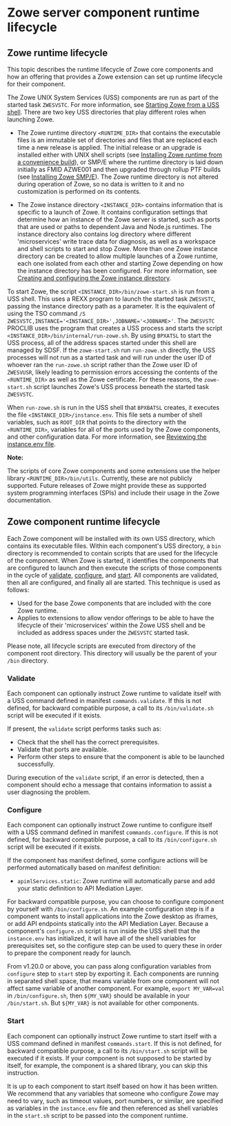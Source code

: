 # Zowe server component runtime lifecycle

## Zowe runtime lifecycle

This topic describes the runtime lifecycle of Zowe core components and how an offering that provides a Zowe extension can set up runtime lifecycle for their component.  

The Zowe UNIX System Services (USS) components are run as part of the started task `ZWESVSTC`. For more information, see [Starting Zowe from a USS shell](../user-guide/configure-zowe-server.md#option-1-starting-zowe-from-a-uss-shell). There are two key USS directories that play different roles when launching Zowe.  

- The Zowe runtime directory `<RUNTIME_DIR>` that contains the executable files is an immutable set of directories and files that are replaced each time a new release is applied.  The initial release or an upgrade is installed either with UNIX shell scripts (see [Installing Zowe runtime from a convenience build](../user-guide/install-zowe-zos-convenience-build.md)), or SMP/E where the runtime directory is laid down initially as FMID AZWE001 and then upgraded through rollup PTF builds (see [Installing Zowe SMP/E](../user-guide/install-zowe-smpe.md)).  The Zowe runtime directory is not altered during operation of Zowe, so no data is written to it and no customization is performed on its contents.  

- The Zowe instance directory `<INSTANCE_DIR>` contains information that is specific to a launch of Zowe.  It contains configuration settings that determine how an instance of the Zowe server is started, such as ports that are used or paths to dependent Java and Node.js runtimes.  The instance directory also contains log directory where different 'microservices' write trace data for diagnosis, as well as a workspace and shell scripts to start and stop Zowe.  More than one Zowe instance directory can be created to allow multiple launches of a Zowe runtime, each one isolated from each other and starting Zowe depending on how the instance directory has been configured. For more information, see [Creating and configuring the Zowe instance directory](../user-guide/configure-instance-directory.md).

To start Zowe, the script `<INSTANCE_DIR>/bin/zowe-start.sh` is run from a USS shell.  This uses a REXX program to launch the started task `ZWESVSTC`, passing the instance directory path as a parameter.  It is the equivalent of using the TSO command `/S ZWESVSTC,INSTANCE='<INSTANCE_DIR>',JOBNAME='<JOBNAME>'`.  The `ZWESVSTC` PROCLIB uses the program that creates a USS process and starts the script `<INSTANCE_DIR>/bin/internal/run-zowe.sh`.  By using `BPXATSL` to start the USS process, all of the address spaces started under this shell are managed by SDSF.  If the `zowe-start.sh` run `run-zowe.sh` directly, the USS processes will not run as a started task and will run under the user ID of whoever ran the `run-zowe.sh` script rather than the Zowe user ID of `ZWESVUSR`, likely leading to permission errors accessing the contents of the `<RUNTIME_DIR>` as well as the Zowe certificate. For these reasons, the `zowe-start.sh` script launches Zowe's USS process beneath the started task `ZWESVSTC`.  

When `run-zowe.sh` is run in the USS shell that `BPXBATSL` creates, it executes the file `<INSTANCE_DIR>/instance.env`.  This file sets a number of shell variables, such as `ROOT_DIR` that points to the directory with the `<RUNTIME_DIR>`, variables for all of the ports used by the Zowe components, and other configuration data. For more information, see [Reviewing the instance.env file](../user-guide/configure-instance-directory.md#reviewing-the-instance.env-file).

**Note:**

The scripts of core Zowe components and some extensions use the helper library `<RUNTIME_DIR>/bin/utils`.  Currently, these are not publicly supported. Future releases of Zowe might provide these as supported system programming interfaces (SPIs) and include their usage in the Zowe documentation.  

## Zowe component runtime lifecycle

Each Zowe component will be installed with its own USS directory, which contains its executable files. Within each component's USS directory, a `bin` directory is recommended to contain scripts that are used for the lifecycle of the component.  When Zowe is started, it identifies the components that are configured to launch and then execute the scripts of those components in the cycle of [validate](#validate), [configure](#configure), and [start](#start).  All components are validated, then all are configured, and finally all are started. This technique is used as follows: 
- Used for the base Zowe components that are included with the core Zowe runtime.
- Applies to extensions to allow vendor offerings to be able to have the lifecycle of their 'microservices' within the Zowe USS shell and be included as address spaces under the `ZWESVSTC` started task.

Please note, all lifecycle scripts are executed from directory of the component root directory. This directory will usually be the parent of your `/bin` directory.

### Validate

Each component can optionally instruct Zowe runtime to validate itself with a USS command defined in manifest `commands.validate`. If this is not defined, for backward compatible purpose, a call to its `/bin/validate.sh` script will be executed if it exists.

If present, the `validate` script performs tasks such as:
- Check that the shell has the correct prerequisites.
- Validate that ports are available.
- Perform other steps to ensure that the component is able to be launched successfully.

During execution of the `validate` script, if an error is detected, then a component should echo a message that contains information to assist a user diagnosing the problem.

### Configure

Each component can optionally instruct Zowe runtime to configure itself with a USS command defined in manifest `commands.configure`. If this is not defined, for backward compatible purpose, a call to its `/bin/configure.sh` script will be executed if it exists.

If the component has manifest defined, some configure actions will be performed automatically based on manifest definition:

- `apimlServices.static`: Zowe runtime will automatically parse and add your static definition to API Mediation Layer.

For backward compatible purpose, you can choose to configure component by yourself with `/bin/configure.sh`. An example configuration step is if a component wants to install applications into the Zowe desktop as iframes, or add API endpoints statically into the API Mediation Layer.  Because a component's `configure.sh` script is run inside the USS shell that the `instance.env` has initialized, it will have all of the shell variables for prerequisites set, so the configure step can be used to query these in order to prepare the component ready for launch.

From v1.20.0 or above, you can pass along configuration variables from `configure` step to `start` step by exporting it. Each components are running in separated shell space, that means variable from one component will not affect same variable of another component. For example, `export MY_VAR=val` in `/bin/configure.sh`, then `${MY_VAR}` should be available in your `/bin/start.sh`. But `${MY_VAR}` is not available for other components.

### Start

Each component can optionally instruct Zowe runtime to start itself with a USS command defined in manifest `commands.start`. If this is not defined, for backward compatible purpose, a call to its `/bin/start.sh` script will be executed if it exists. If your component is not supposed to be started by itself, for example, the component is a shared library, you can skip this instruction.

It is up to each component to start itself based on how it has been written.  We recommend that any variables that someone who configure Zowe may need to vary, such as timeout values, port numbers, or similar, are specified as variables in the `instance.env` file and then referenced as shell variables in the `start.sh` script to be passed into the component runtime.
